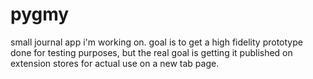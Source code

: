 # pygmy
small journal app i'm working on. goal is to get a high fidelity prototype done for testing purposes, but the real goal is getting it published on extension stores for actual use on a new tab page.
